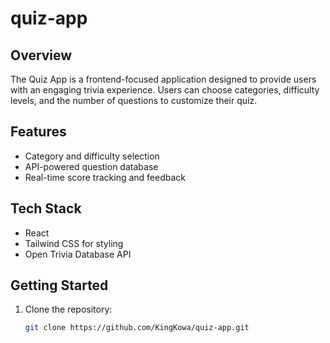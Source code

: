# quiz-app

## Overview

The Quiz App is a frontend-focused application designed to provide users with an engaging trivia experience. Users can choose categories, difficulty levels, and the number of questions to customize their quiz.

## Features

- Category and difficulty selection
- API-powered question database
- Real-time score tracking and feedback

## Tech Stack

- React
- Tailwind CSS for styling
- Open Trivia Database API

## Getting Started

1. Clone the repository:
   ```bash
   git clone https://github.com/KingKowa/quiz-app.git
   ```
